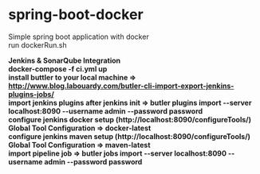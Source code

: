 # spring-boot-docker
Simple spring boot application with docker<br />
run dockerRun.sh <br />



<b>Jenkins & SonarQube Integration<b><br />
docker-compose -f ci.yml up  <br />
install buttler to your local machine => http://www.blog.labouardy.com/butler-cli-import-export-jenkins-plugins-jobs/<br />
import jenkins plugins after jenkins init => butler plugins import --server localhost:8090 --username admin --password password<br />
configure jenkins docker setup (http://localhost:8090/configureTools/)  Global Tool Configuration => docker-latest<br />
configure jenkins maven setup  (http://localhost:8090/configureTools/)  Global Tool Configuration  => maven-latest<br />
import pipeline job =>  butler jobs import --server localhost:8090 --username admin --password password<br />
